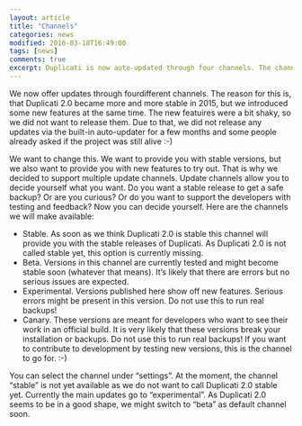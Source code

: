 ```yaml
---
layout: article
title: "Channels"
categories: news
modified: 2016-03-18T16:49:00
tags: [news]
comments: true
excerpt: Duplicati is now auto-updated through four channels. The channels are stable, beta, experimental, and canary.
---
```


We now offer updates through fourdifferent channels. The reason for this is, that Duplicati 2.0 became more and more stable in 2015, but we introduced some new features at the same time. The new featuires were a bit shaky, so we did not want to release them. Due to that, we did not release any updates via the built-in auto-updater for a few months and some people already asked if the project was still alive :-) 

We want to change this. We want to provide you with stable versions, but we also want to provide you with new features to try out. That is why we decided to support multiple update channels. Update channels allow you to decide yourself what you want. Do you want a stable release to get a safe backup? Or are you curious? Or do you want to support the developers with testing and feedback? Now you can decide yourself. Here are the channels we will make available:

* Stable. As soon as we think Duplicati 2.0 is stable this channel will provide you with the stable releases of Duplicati. As Duplicati 2.0 is not called stable yet, this option is currently missing.
* Beta. Versions in this channel are currently tested and might become stable soon (whatever that means). It’s likely that there are errors but no serious issues are expected.
* Experimental. Versions published here show off new features. Serious errors might be present in this version. Do not use this to run real backups!
* Canary. These versions are meant for developers who want to see their work in an official build. It is very likely that these versions break your installation or backups. Do not use this to run real backups! If you want to contribute to development by testing new versions, this is the channel to go for. :-)

You can select the channel under “settings”. At the moment, the channel “stable” is not yet available as we do not want to call Duplicati 2.0 stable yet. Currently the main updates go to “experimental”. As Duplicati 2.0 seems to be in a good shape, we might switch to “beta” as default channel soon.
